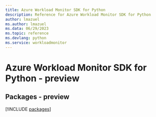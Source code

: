 ```yaml
---
title: Azure Workload Monitor SDK for Python
description: Reference for Azure Workload Monitor SDK for Python
author: lmazuel
ms.author: lmazuel
ms.data: 06/29/2023
ms.topic: reference
ms.devlang: python
ms.service: workloadmonitor
---
```

# Azure Workload Monitor SDK for Python - preview
## Packages - preview
[!INCLUDE [packages](workload-monitor-index.md)]